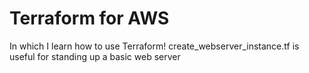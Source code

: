 # Terraform for AWS 
In which I learn how to use Terraform!
create_webserver_instance.tf is useful for standing up a basic web server
